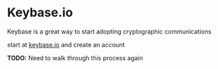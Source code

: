 # Keybase.io
Keybase is a great way to start adopting cryptographic communications

start at [keybase.io](https://keybase.io) and create an account

**TODO:** Need to walk through this process again
